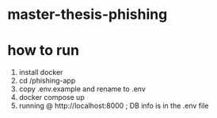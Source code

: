 # master-thesis-phishing

# how to run
1) install docker
2) cd /phishing-app
3) copy .env.example and rename to .env
4) docker compose up
5) running @ http://localhost:8000 ; DB info is in the .env file
